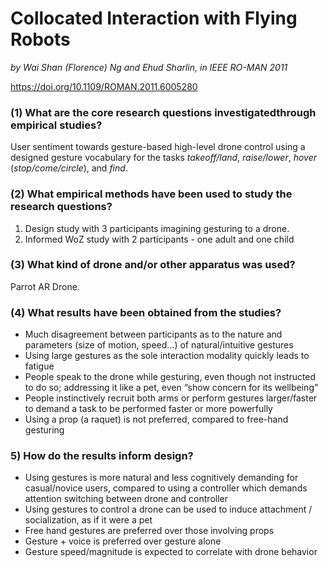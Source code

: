 # Collocated Interaction with Flying Robots

*by Wai Shan (Florence) Ng and Ehud Sharlin, in IEEE RO-MAN 2011*

https://doi.org/10.1109/ROMAN.2011.6005280

### (1) What are the core research questions investigatedthrough empirical studies?

User sentiment towards gesture-based high-level drone control using a designed gesture vocabulary for the tasks *takeoff/land*, *raise/lower*, *hover* (*stop/come/circle*), and *find*.

### (2) What empirical methods have been used to study the research questions?

1. Design study with 3 participants imagining gesturing to a drone.
2. Informed WoZ study with 2 participants - one adult and one child

### (3) What kind of drone and/or other apparatus was used?

Parrot AR Drone.

### (4) What results have been obtained from the studies?

- Much disagreement between participants as to the nature and parameters (size of motion, speed…) of natural/intuitive gestures
- Using large gestures as the sole interaction modality quickly leads to fatigue
- People speak to the drone while gesturing, even though not instructed to do so; addressing it like a pet, even “show concern for its wellbeing” 
- People instinctively recruit both arms or perform gestures larger/faster to demand a task to be performed faster or more powerfully
- Using a prop (a raquet) is not preferred, compared to free-hand gesturing

### 5) How do the results inform design?

- Using gestures is more natural and less cognitively demanding for casual/novice users, compared to using a controller which demands attention switching between drone and controller
- Using gestures to control a drone can be used to induce attachment / socialization, as if it were a pet
- Free hand gestures are preferred over those involving props
- Gesture + voice is preferred over gesture alone
- Gesture speed/magnitude is expected to correlate with drone behavior
